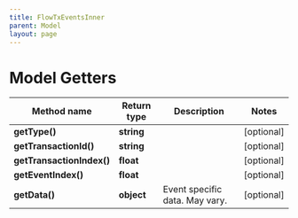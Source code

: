 ```yaml
---
title: FlowTxEventsInner
parent: Model
layout: page
---
```


# Model Getters

Method name | Return type | Description | Notes
------------ | ------------- | ------------- | -------------
**getType()** | **string** |  | [optional]
**getTransactionId()** | **string** |  | [optional]
**getTransactionIndex()** | **float** |  | [optional]
**getEventIndex()** | **float** |  | [optional]
**getData()** | **object** | Event specific data. May vary. | [optional]

